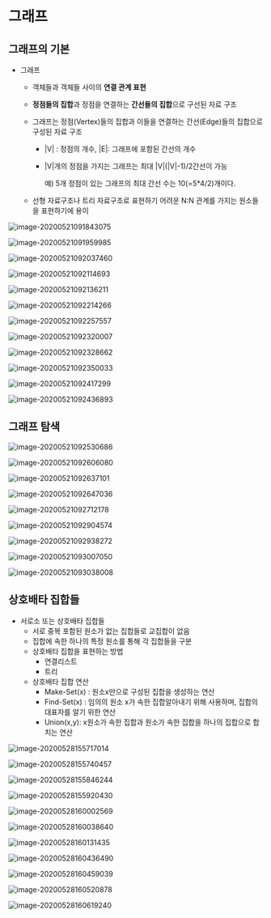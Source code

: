 # 그래프

## 그래프의 기본

- 그래프

  - 객체들과 객체들 사이의 **연결 관계 표현**

  - **정점들의 집합**과 정점을 연결하는 **간선들의 집합**으로 구선된 자료 구조

  - 그래프는 정점(Vertex)들의 집합과 이들을 연결하는 간선(Edge)들의 집합으로 구성된 자료 구조

    - |V| : 정점의 개수, |E|: 그래프에 포함된 간선의 개수

    - |V|개의 정점을 가지는 그래프는 최대 |V|(|V|-1)/2간선이 가능

      예) 5개 정점이 있는 그래프의 최대 간선 수는 10(=5*4/2)개이다.

  - 선형 자료구조나 트리 자료구조로 표현하기 어려운 N:N 관계를 가지는 원소들을 표현하기에 용이

![image-20200521091843075](C:\Users\lenovo\AppData\Roaming\Typora\typora-user-images\image-20200521091843075.png)

 

![image-20200521091959985](C:\Users\lenovo\AppData\Roaming\Typora\typora-user-images\image-20200521091959985.png)

![image-20200521092037460](C:\Users\lenovo\AppData\Roaming\Typora\typora-user-images\image-20200521092037460.png)

![image-20200521092114693](C:\Users\lenovo\AppData\Roaming\Typora\typora-user-images\image-20200521092114693.png)

![image-20200521092136211](C:\Users\lenovo\AppData\Roaming\Typora\typora-user-images\image-20200521092136211.png)

![image-20200521092214266](C:\Users\lenovo\AppData\Roaming\Typora\typora-user-images\image-20200521092214266.png)

![image-20200521092257557](C:\Users\lenovo\AppData\Roaming\Typora\typora-user-images\image-20200521092257557.png)

![image-20200521092320007](C:\Users\lenovo\AppData\Roaming\Typora\typora-user-images\image-20200521092320007.png)

![image-20200521092328662](C:\Users\lenovo\AppData\Roaming\Typora\typora-user-images\image-20200521092328662.png)

![image-20200521092350033](C:\Users\lenovo\AppData\Roaming\Typora\typora-user-images\image-20200521092350033.png)

![image-20200521092417299](C:\Users\lenovo\AppData\Roaming\Typora\typora-user-images\image-20200521092417299.png)

![image-20200521092436893](C:\Users\lenovo\AppData\Roaming\Typora\typora-user-images\image-20200521092436893.png)



## 그래프 탐색

![image-20200521092530686](C:\Users\lenovo\AppData\Roaming\Typora\typora-user-images\image-20200521092530686.png)

![image-20200521092606080](C:\Users\lenovo\AppData\Roaming\Typora\typora-user-images\image-20200521092606080.png)

![image-20200521092637101](C:\Users\lenovo\AppData\Roaming\Typora\typora-user-images\image-20200521092637101.png)

![image-20200521092647036](C:\Users\lenovo\AppData\Roaming\Typora\typora-user-images\image-20200521092647036.png)

![image-20200521092712178](C:\Users\lenovo\AppData\Roaming\Typora\typora-user-images\image-20200521092712178.png)

![image-20200521092904574](C:\Users\lenovo\AppData\Roaming\Typora\typora-user-images\image-20200521092904574.png)

![image-20200521092938272](C:\Users\lenovo\AppData\Roaming\Typora\typora-user-images\image-20200521092938272.png)

![image-20200521093007050](C:\Users\lenovo\AppData\Roaming\Typora\typora-user-images\image-20200521093007050.png)

![image-20200521093038008](C:\Users\lenovo\AppData\Roaming\Typora\typora-user-images\image-20200521093038008.png)



## 상호배타 집합들

- 서로소 또는 상호배타 집합들
  - 서로 중복 포함된 원소가 없는 집합들로 교집합이 없음
  - 집합에 속한 하나의 특정 원소를 통해 각 집합들을 구분
  - 상호배타 집합을 표현하는 방법
    - 연결리스트
    - 트리
  - 상호배타 집합 연산
    - Make-Set(x)  : 원소x만으로 구성된 집합을 생성하는 연산
    - Find-Set(x) : 임의의 원소 x가 속한 집합알아내기 위해 사용하며, 집합의 대표자를 알기 위한 연산
    - Union(x,y): x원소가 속한 집합과 원소가 속한 집합을 하나의 집합으로 합치는 연산

![image-20200528155717014](C:\Users\lenovo\AppData\Roaming\Typora\typora-user-images\image-20200528155717014.png)

![image-20200528155740457](C:\Users\lenovo\AppData\Roaming\Typora\typora-user-images\image-20200528155740457.png)

![image-20200528155846244](C:\Users\lenovo\AppData\Roaming\Typora\typora-user-images\image-20200528155846244.png)

![image-20200528155920430](C:\Users\lenovo\AppData\Roaming\Typora\typora-user-images\image-20200528155920430.png)

![image-20200528160002569](C:\Users\lenovo\AppData\Roaming\Typora\typora-user-images\image-20200528160002569.png)

![image-20200528160038640](C:\Users\lenovo\AppData\Roaming\Typora\typora-user-images\image-20200528160038640.png)

![image-20200528160131435](C:\Users\lenovo\AppData\Roaming\Typora\typora-user-images\image-20200528160131435.png)

![image-20200528160436490](C:\Users\lenovo\AppData\Roaming\Typora\typora-user-images\image-20200528160436490.png)

![image-20200528160459039](C:\Users\lenovo\AppData\Roaming\Typora\typora-user-images\image-20200528160459039.png)

![image-20200528160520878](C:\Users\lenovo\AppData\Roaming\Typora\typora-user-images\image-20200528160520878.png)

![image-20200528160619240](C:\Users\lenovo\AppData\Roaming\Typora\typora-user-images\image-20200528160619240.png)